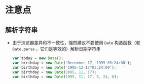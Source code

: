 # 注意点

## 解析字符串

  - 由于浏览器差异和不一致性，强烈建议不要使用 `Date` 构造函数（和 `Date.parse` ，它们是等效的）解析日期字符串

    ```javascript
    var today = new Date();
    var birthday = new Date('December 17, 1995 03:24:00');
    var birthday = new Date('1995-12-17T03:24:00');
    var birthday = new Date(1995, 11, 17);
    var birthday = new Date(1995, 11, 17, 3, 24, 0);
    ```
